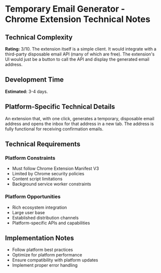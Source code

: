 # Temporary Email Generator - Chrome Extension Technical Notes

## Technical Complexity
**Rating:** 3/10. The extension itself is a simple client. It would integrate with a third-party disposable email API (many of which are free). The extension's UI would just be a button to call the API and display the generated email address.

## Development Time
**Estimated:** 3-4 days.

## Platform-Specific Technical Details
An extension that, with one click, generates a temporary, disposable email address and opens the inbox for that address in a new tab. The address is fully functional for receiving confirmation emails.

## Technical Requirements

### Platform Constraints
- Must follow Chrome Extension Manifest V3
- Limited by Chrome security policies
- Content script limitations
- Background service worker constraints

### Platform Opportunities
- Rich ecosystem integration
- Large user base
- Established distribution channels
- Platform-specific APIs and capabilities

## Implementation Notes
- Follow platform best practices
- Optimize for platform performance
- Ensure compatibility with platform updates
- Implement proper error handling
